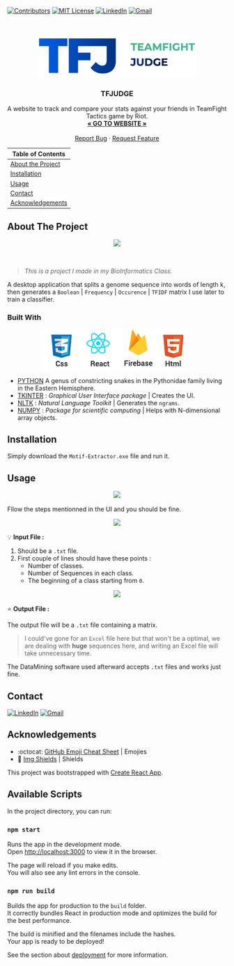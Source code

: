 <!-- PROJECT SHIELDS -->

[![Contributors][contributors-shield]](https://github.com/10Fred10/TfJudge/graphs/contributors)
[![MIT License][license-shield]][license-url]
[![LinkedIn][linkedin-shield]][linkedin-url]
[![Gmail][gmail-shield]][gmail-url]

<!-- PROJECT LOGO -->
<br />
<p align="center">
  <a href="https://github.com/10Fred10/TfJudge">
    <img src="https://raw.githubusercontent.com/10Fred10/TfJudge/master/readme-assets/TFJudge-logo-colored.png" alt="Logo">
  </a>

  <h3 align="center">TFJUDGE</h3>

  <p align="center">
    A website to track and compare your stats against your friends in TeamFight Tactics game by Riot.
    <br />
    <a href="http://tfjudge.fred.tools" target="_blank"><strong>« GO TO WEBSITE »</strong></a>
    <br />
    <br />
    <a href="https://github.com/10Fred10/TfJudge/issues" target="_blank">Report Bug</a>
    ·
    <a href="https://github.com/10Fred10/TfJudge/pulls" target="_blank">Request Feature</a>
  </p>
</p>

<!-- TABLE OF CONTENTS -->

Table of Contents | 
------------ |
[About the Project](#about-the-project) |
[Installation](#installation) |
[Usage](#usage) |
[Contact](#contact) |
[Acknowledgements](#acknowledgements) | 


<!-- ABOUT THE PROJECT -->

## About The Project

<p align="center">
  <img  src="https://raw.githubusercontent.com/10Fred10/TfJudge/master/readme-assets/Motif-Extractor.png">
</p>
<br>

>_This is a project I made in my BioInformatics Class._

A desktop application that splits a genome sequence into words of length k, then generates a `Boolean` | `Frequency` | `Occurence` | `TFIDF` matrix I use later to train a classifier. 

### Built With

<p align="center">
  <img  src="https://raw.githubusercontent.com/10Fred10/TfJudge/master/readme-assets/used.png">
</p>


- [PYTHON](https://en.wikipedia.org/wiki/Python_(genus)) A genus of constricting snakes in the Pythonidae family living in the Eastern Hemisphere.
- [TKINTER](https://wiki.python.org/moin/TkInter) : _Graphical User Interface package_ | Creates the UI.
- [NLTK](https://www.nltk.org/) : _Natural Language Toolkit_ | Generates the `ngrams`.
- [NUMPY](http://www.numpy.org/) : _Package for scientific computing_ | Helps with N-dimensional array objects.


<!-- GETTING STARTED -->

## Installation

Simply download the `Motif-Extractor.exe` file and run it.

<!-- USAGE EXAMPLES -->

## Usage


<p align="center">
  <img  src="https://raw.githubusercontent.com/10Fred10/TfJudge/master/readme-assets/Explained.png">
</p>

Fllow the steps mentionned in the UI and you should be fine.

<p align = "center">
  <img  src="https://raw.githubusercontent.com/10Fred10/TfJudge/master/readme-assets/pattern-gif.gif">
</p>

:bulb: **Input File :**

1. Should be a `.txt` file.
2. First couple of lines should have these points :
   * Number of classes.
   * Number of Sequences in each class.
   * The beginning of a class starting from `0`.

<p align="center">
  <img  src="https://raw.githubusercontent.com/10Fred10/TfJudge/master/readme-assets/seq-img.png">
</p>

:star: **Output File :**

The output file will be a `.txt` file containing a matrix.

>I could've gone for an `Excel` file here but that won't be a optimal,
we are dealing with **huge** sequences here, and writing an Excel file will take unnecessary time.

The DataMining software used afterward accepts `.txt` files and works just fine.



<!-- CONTACT -->

## Contact

[![LinkedIn][linkedin-shield]][linkedin-url] [![Gmail][gmail-shield]][gmail-url]

<!-- ACKNOWLEDGEMENTS -->

## Acknowledgements

- :octocat: [GitHub Emoji Cheat Sheet](https://www.webpagefx.com/tools/emoji-cheat-sheet) | Emojies
- :key: [Img Shields](https://shields.io) | Shields

<!-- MARKDOWN LINKS & IMAGES -->

[build-shield]: https://img.shields.io/badge/build-passing-brightgreen.svg?style=flat-square
[contributors-shield]: https://img.shields.io/badge/contributors-1-orange.svg?style=flat-square
[linkedin-shield]: https://img.shields.io/badge/-LinkedIn-blue.svg?style=flat-square&logo=linkedin
[linkedin-url]: https://linkedin.com/in/fredhm
[gmail-shield]: https://img.shields.io/badge/Gmail-red.svg?style=flat-square&logo=gmail&logoColor=white
[gmail-url]: mailto:contact.hammami.fredj@gmail.com
[behance-shield]: https://img.shields.io/badge/Behance-blue.svg?style=flat-square&logo=behance&logoColor=white
[behance-url]: https://www.behance.net/fredhm
[license-shield]: https://img.shields.io/badge/license-MIT-green.svg?style=flat-square
[license-url]: https://choosealicense.com/licenses/mit

This project was bootstrapped with [Create React App](https://github.com/facebook/create-react-app).

## Available Scripts

In the project directory, you can run:

### `npm start`

Runs the app in the development mode.<br>
Open [http://localhost:3000](http://localhost:3000) to view it in the browser.

The page will reload if you make edits.<br>
You will also see any lint errors in the console.

### `npm run build`

Builds the app for production to the `build` folder.<br>
It correctly bundles React in production mode and optimizes the build for the best performance.

The build is minified and the filenames include the hashes.<br>
Your app is ready to be deployed!

See the section about [deployment](https://facebook.github.io/create-react-app/docs/deployment) for more information.


